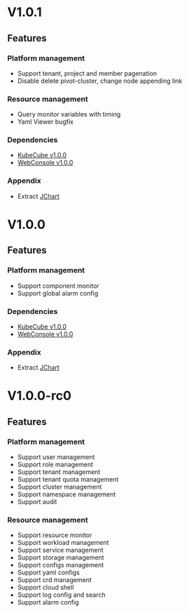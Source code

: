 # V1.0.1

## Features

### Platform management
- Support tenant, project and member pagenation
- Disable delete pivot-cluster, change node appending link
### Resource management
- Query monitor variables with timing
- Yaml Viewer bugfix

### Dependencies
- [KubeCube v1.0.0](https://github.com/kubecube-io/KubeCube/tree/v1.0.0)
- [WebConsole v1.0.0](https://github.com/kubecube-io/kubecube-webconsole/tree/v1.0.0) 

### Appendix
- Extract [JChart](https://www.npmjs.com/package/@joskii/jchart)


# V1.0.0

## Features

### Platform management
- Support component monitor
- Support global alarm config

### Dependencies
- [KubeCube v1.0.0](https://github.com/kubecube-io/KubeCube/tree/v1.0.0)
- [WebConsole v1.0.0](https://github.com/kubecube-io/kubecube-webconsole/tree/v1.0.0) 

### Appendix
- Extract [JChart](https://www.npmjs.com/package/@joskii/jchart)

# V1.0.0-rc0

## Features

### Platform management
- Support user management
- Support role management
- Support tenant management
- Support tenant quota management
- Support cluster management
- Support namespace management
- Support audit

### Resource management
- Support resource monitor
- Support workload management
- Support service management
- Support storage management
- Support configs management
- Support yaml configs
- Support crd management
- Support cloud shell
- Support log config and search
- Support alarm config